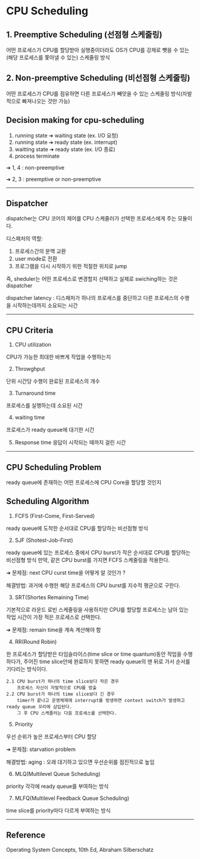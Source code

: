 # CPU Scheduling

## 1. Preemptive Scheduling (선점형 스케줄링)

어떤 프로세스가 CPU를 할당받아 실행중이더라도 OS가 CPU를 강제로 뺏을 수 있는 (해당 프로세스를 쫓아낼 수 있는) 스케줄링 방식

## 2. Non-preemptive Scheduling (비선점형 스케줄링)

어떤 프로세스가 CPU를 점유하면 다른 프로세스가 빼앗을 수 있는 스케줄링 방식(자발적으로 빠져나오는 것만 가능)

## Decision making for cpu-scheduling
1. running state ➔ waiting state (ex. I/O 요청)
2. running state ➔ ready state (ex. interrupt)
3. waitting state ➔ ready state (ex. I/O 종료)
4. process terminate

➔ 1, 4 : non-preemptive

➔ 2, 3 : preemptive or non-preemptive

- - -

## Dispatcher 
dispatcher는 CPU 코어의 제어를 CPU 스케줄러가 선택한 프로세스에게 주는 모듈이다. 

디스패처의 역할: 

1. 프로세스간의 문맥 교환
2. user mode로  전환
3. 프로그램을 다시 시작하기 위한 적절한 위치로 jump

즉, sheduler는 어떤 프로세스로 변경할지 선택하고 실제로 swiching하는 것은 dispatcher

dispatcher latency : 디스패처가 하나의 프로세스를 중단하고 다른 프로세스의 수행을 시작하는데까지 소요되는 시간

- - -

## CPU Criteria
1. CPU utilization

CPU가 가능한 최대한 바쁘게 작업을 수행하는지

2. Throwghput

단위 시간당 수행이 완료된 프로세스의 개수

3. Turnaround time

프로세스를 실행하는데 소요된 시간

4. waiting time

프로세스가 ready queue에 대기한 시간

5. Response time
응답이 시작되는 때까지 걸린 시간

- - -

## CPU Scheduling Problem
ready queue에 존재하는 어떤 프로세스에 CPU Core을 할당할 것인지


## Scheduling Algorithm

1. FCFS (First-Come, First-Served)

ready queue에 도착한 순서대로 CPU를 할당하는 비선점형 방식

2. SJF (Shotest-Job-First)

ready queue에 있는 프로세스 중에서 CPU burst가 작은 순서대로 CPU를 할당하는 비선점형 방식
만약, 같은 CPU burst를 가지면 FCFS 스케줄링을 적용한다.

➔ 문제점: next CPU curst time을 어떻게 알 것인가 ? 

해결방법: 과거에 수행한 해당 프로세스의 CPU burst를 지수적 평균으로 구한다.


3. SRT(Shortes Remaining Time)

기본적으로 라운드 로빈 스케줄링을 사용하지만 CPU를 할당할 프로세스는 남아 있는 작업 시간이 가장 적은 프로세스로 선택한다.

➔ 문제점: remain time을 계속 계산해야 함

4. RR(Round Robin)

한 프로세스가 할당받은 타임슬라이스(time slice or time quantum)동안 작업을 수행하다가, 주어진 time slice안에 완료하지 못하면 ready queue의 맨 뒤로 가서 순서를 기다리는 방식이다. 
    
    2.1 CPU burst가 하나의 time slice보다 작은 경우
        프로세스 자신이 자발적으로 CPU를 방출
    2.2 CPU burst가 하나의 time slice보다 긴 경우
        timer가 끝나고 운영체제에 interrupt를 방생하면 context switch가 발생하고 ready queue 꼬리에 삽입된다. 
        그 후 CPU 스케줄러는 다음 프로세스를 선택한다.

5. Priority

우선 순위가 높은 프로세스부터 CPU 할당

➔ 문제점: starvation problem 
    
해결방법: aging : 오래 대기하고 있으면 우선순위를 점진적으로 높임


6. MLQ(Multilevel Queue Scheduling)

priority 각각에 ready queue를 부여하는 방식

7. MLFQ(Multilevel Feedback Queue Scheduling)

time slice를 priority마다 다르게 부여하는 방식

- - -

## Reference
Operating System Concepts, 10th Ed, Abraham Silberschatz
